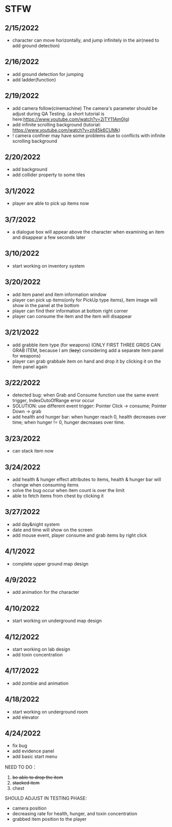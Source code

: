 # STFW

## 2/15/2022
- character can move horizontally, and jump infinitely in the air(need to add ground detection)

## 2/16/2022
- add ground detection for jumping
- add ladder(function)


## 2/19/2022
- add camera follow(cinemachine)
The camera's parameter should be adjust during QA Testing. (a short tutorial is here:https://www.youtube.com/watch?v=2jTY11Am0Ig)
- add infinite scrolling background (tutorial: https://www.youtube.com/watch?v=zit45k6CUMk)
- ! camera confiner may have some problems due to conflicts with infinite scrolling background


## 2/20/2022
- add background
- add collider property to some tiles

## 3/1/2022
- player are able to pick up items now 

## 3/7/2022
- a dialogue box will appear above the character when examining an item and disappear a few seconds later


## 3/10/2022
- start working on inventory system

## 3/20/2022
- add item panel and item information window
- player can pick up items(only for PickUp type items), item image will show in the panel at the bottom
- player can find their information at bottom right corner
- player can consume the item and the item will disappear

## 3/21/2022
- add grabble item type (for weapons) (ONLY FIRST THREE GRIDS CAN GRAB ITEM, because I am (~~lazy~~) considering add a separate item panel for weapons)
- player can grab grabbale item on hand and drop it by clicking it on the item panel again 

## 3/22/2022
- detected bug: when Grab and Consume function use the same event trigger, IndexOutoOfRange error occur
- SOLUTION: use different event trigger: Pointer Click -> consume; Pointer Down -> grab
- add health and hunger bar: when hunger reach 0, health decreases over time; when hunger != 0, hunger decreases over time.

## 3/23/2022
- can stack item now


## 3/24/2022
- add health & hunger effect attributes to items, health & hunger bar will change when consuming items
- solve the bug occur when item count is over the limit
- able to fetch items from chest by clicking it

## 3/27/2022
- add day&night system
- date and time will show on the screen
- add mouse event, player consume and grab items by right click

## 4/1/2022
- complete upper ground map design

## 4/9/2022
- add animation for the character

## 4/10/2022
- start working on underground map design

## 4/12/2022
- start working on lab design
- add toxin concentration

## 4/17/2022
- add zombie and animation

## 4/18/2022
- start working on underground room
- add elevator

## 4/24/2022
- fix bug
- add evidence panel
- add basic start menu


NEED TO DO：
 1. ~~be able to drop the item~~
 2. ~~stacked item~~
 3. chest

SHOULD ADJUST IN TESTING PHASE:
- camera position
- decreasing rate for health, hunger, and toxin concentration
- grabbed item position to the player
